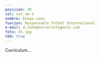 ```yaml
---
posicion: 30
col: col-sm-3
nombre: Diego Leon
funcion: Responsable Fútbol Internacional 
e-mail: d.leon@soccerintagents.com
foto: dl.jpg
CEO: true
---
```

Currículum...
